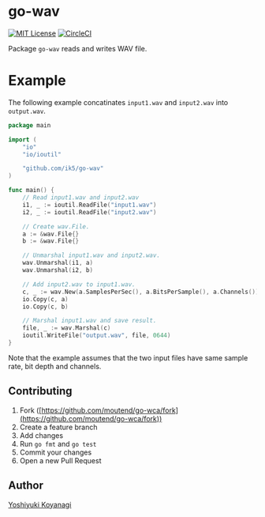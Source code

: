 # go-wav
[![MIT License](http://img.shields.io/badge/license-MIT-blue.svg?style=flat-square)][license]
[![CircleCI](https://circleci.com/gh/moutend/go-wav.svg?style=svg&circle-token=061fd653f2060a1e94c802811f27b3ef8d5bb9ec)][status]

[license]: https://github.com/moutend/go-wave/blob/master/LICENSE
[status]: https://circleci.com/gh/moutend/go-wav

Package `go-wav` reads and writes WAV file.

# Example

The following example concatinates `input1.wav` and `input2.wav` into `output.wav`.

```go
package main

import (
	"io"
	"io/ioutil"

	"github.com/ik5/go-wav"
)

func main() {
	// Read input1.wav and input2.wav
	i1, _ := ioutil.ReadFile("input1.wav")
	i2, _ := ioutil.ReadFile("input2.wav")

	// Create wav.File.
	a := &wav.File{}
	b := &wav.File{}

	// Unmarshal input1.wav and input2.wav.
	wav.Unmarshal(i1, a)
	wav.Unmarshal(i2, b)

	// Add input2.wav to input1.wav.
	c, _ := wav.New(a.SamplesPerSec(), a.BitsPerSample(), a.Channels())
	io.Copy(c, a)
	io.Copy(c, b)

	// Marshal input1.wav and save result.
	file, _ := wav.Marshal(c)
	ioutil.WriteFile("output.wav", file, 0644)
}
```

Note that the example assumes that the two input files have same sample rate, bit depth and channels.

## Contributing

1. Fork ([https://github.com/moutend/go-wca/fork](https://github.com/moutend/go-wca/fork))
1. Create a feature branch
1. Add changes
1. Run `go fmt` and `go test`
1. Commit your changes
1. Open a new Pull Request

## Author

[Yoshiyuki Koyanagi](https://github.com/moutend)
